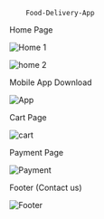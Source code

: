         Food-Delivery-App


Home Page 

![Home 1](https://github.com/user-attachments/assets/e5ba59d5-1bc7-4378-9020-91d1f42b3100)


![home 2](https://github.com/user-attachments/assets/6139ac0d-e217-4969-a923-cbe7f628cef6)

Mobile App Download

![App](https://github.com/user-attachments/assets/cc1dd260-ff4a-4c19-b9dc-0b5a81e05ffb)

Cart Page

![cart](https://github.com/user-attachments/assets/6eb8292d-3f15-4a35-a28b-439633bbe66f)

Payment Page

![Payment](https://github.com/user-attachments/assets/68152d17-8cf4-4d92-961c-335d5f5d8d74)

Footer (Contact us)

![Footer](https://github.com/user-attachments/assets/b7413019-15a0-4d9c-8a56-b729e64dc626)










